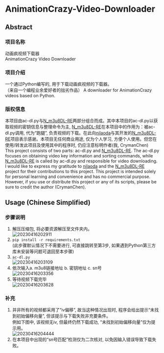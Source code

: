 # AnimationCrazy-Video-Downloader

## Abstract

### 项目名称
动画疯视频下载器  
AnimationCrazy Video Downloader

### 项目介绍
一个通过Python编写的, 用于下载动画疯视频的下载器。  
（来自一个编程业余爱好者的拙劣作品）
A downloader for AnimationCrazy videos based on Python.

### 版权信息
本项目由ac-dl.py与[N_m3u8DL-RE](https://github.com/nilaoda/N_m3u8DL-RE)两部分组合而成。其中本项目的ac-dl.py以获取视频的密钥信息与整理命令为主, [N_m3u8DL-RE](https://github.com/nilaoda/N_m3u8DL-RE)在本项目中的作用为：被ac-dl.py调用, 代为“跑腿”, 负责视频的下载。在此向[nilaoda](https://github.com/nilaoda)与其开发的[N_m3u8DL-RE](https://github.com/nilaoda/N_m3u8DL-RE)项目表示感谢。本项目无任何商业用途, 仅为个人学习, 方便个人使用。但您在使用/转发此项目及使用其中的程序时, 仍应注意标明作者(我, CrymanChen)  
This project consists of two parts: ac-dl.py and [N_m3u8DL-RE](https://github.com/nilaoda/N_m3u8DL-RE). The ac-dl.py focuses on obtaining video key information and sorting commands, while [N_m3u8DL-RE](https://github.com/nilaoda/N_m3u8DL-RE) is called by ac-dl.py and responsible for video downloading. I would like to express my gratitude to [nilaoda](https://github.com/nilaoda) and the [N_m3u8DL-RE](https://github.com/nilaoda/N_m3u8DL-RE) project for their contributions to this project. This project is intended solely for personal learning and convenience and has no commercial purpose. However, if you use or distribute this project or any of its scripts, please be sure to credit the author (CrymanChen).

## Usage (Chinese Simplified)
### 步骤说明
1. 解压压缩包, 将必要资源解压至文件夹内。  
![20230416202911](https://user-images.githubusercontent.com/106590233/232310013-0c75ba6d-2908-412f-b2a7-f6376fd2421a.png)  
2. `pip install -r requirements.txt`  
(此步骤默认情况下不需要进行, 可直接跳转至第3步, 如果遇到Python第三方库未安装等问题可退回至本步骤)  
3. `ac-dl.py`  
![20230416203109](https://user-images.githubusercontent.com/106590233/232310102-03e4dfac-6b2b-4acb-a474-9f02fe7eec17.png)  
4. 依次输入a. m3u8链接地址 b. 密钥地址 c. sn号  
![20230416203356](https://user-images.githubusercontent.com/106590233/232310738-6cbd215a-a069-44b7-aa5e-289d96b772cc.png)  
5. 等待视频下载完毕  
![20230416203628](https://user-images.githubusercontent.com/106590233/232311382-f63f8f3c-df0e-4c9d-81e9-41a9aeccc0bf.png)  
  
### 补充
1. 并非所有的视频都采用了“iv偏移”, 故当这种情况出现时, 程序会给出提示“未找到初始偏移向量”, 但该提示与下载失败非充要条件。  
例如下图中, 该视频无iv, 但最终仍然下载成功, “未找到初始偏移向量”仅为提示用。  
![20230416204444](https://user-images.githubusercontent.com/106590233/232312379-31ff35e7-0722-4161-a2f2-002ea3859464.png)
2. 在本项目中出现的“sn号匹配”检测仅为二次核对, 以免因输入错误导致下载失败。
